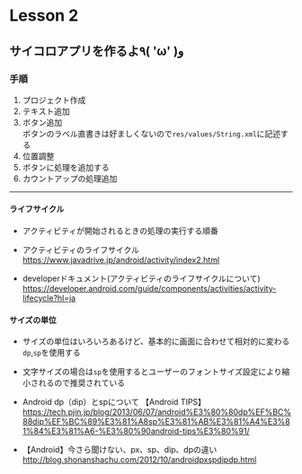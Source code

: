 # Lesson 2

## サイコロアプリを作るよ٩( 'ω' )و

### 手順

1. プロジェクト作成
2. テキスト追加
3. ボタン追加<br>
  ボタンのラベル直書きは好ましくないので`res/values/String.xml`に記述する
4. 位置調整
5. ボタンに処理を追加する
6. カウントアップの処理追加

--------------------------------------------------------------------------------

#### ライフサイクル

- アクティビティが開始されるときの処理の実行する順番

- アクティビティのライフサイクル<br>
  <https://www.javadrive.jp/android/activity/index2.html><br>

- developerドキュメント(アクティビティのライフサイクルについて)<br>
  <https://developer.android.com/guide/components/activities/activity-lifecycle?hl=ja>

#### サイズの単位

- サイズの単位はいろいろあるけど、基本的に画面に合わせて相対的に変わる`dp`,`sp`を使用する
- 文字サイズの場合は`sp`を使用するとユーザーのフォントサイズ設定により縮小されるので推奨されている

- Android dp（dip）とspについて 【Android TIPS】<br>
  <https://tech.pjin.jp/blog/2013/06/07/android%E3%80%80dp%EF%BC%88dip%EF%BC%89%E3%81%A8sp%E3%81%AB%E3%81%A4%E3%81%84%E3%81%A6-%E3%80%90android-tips%E3%80%91/><br>

- 【Android】今さら聞けない、px、sp、dip、dpの違い<br>
  <http://blog.shonanshachu.com/2012/10/androidpxspdipdp.html>
